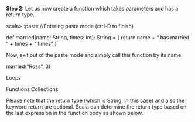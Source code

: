 **Step 2:** Let us now create a function which takes parameters and has a return type.

scala> :paste
//Entering paste mode (ctrl-D to finish)

def married(name: String, times: Int): String = {
return name + “ has married ” + times + “ times”
}

Now, exit out of the paste mode and simply call this function by its name.

married(“Ross”, 3)

 


 
Loops

Functions
Collections

Please note that the return type (which is String, in this case) and also the keyword return are optional. Scala can determine the return type based on the last expression in the function body as shown below.

 
